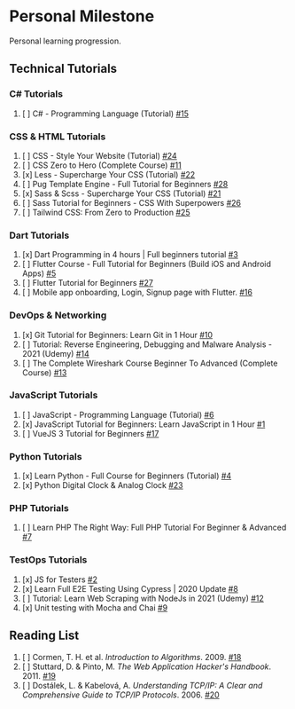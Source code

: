 # Personal Milestone

Personal learning progression.

## Technical Tutorials

### **C# Tutorials**

1. [ ] C# - Programming Language (Tutorial) [#15](https://github.com/SyafiqHadzir/Personal-Milestone/issues/15)

### **CSS & HTML Tutorials**

1. [ ] CSS - Style Your Website (Tutorial) [#24](https://github.com/SyafiqHadzir/Personal-Milestone/issues/24)
2. [ ] CSS Zero to Hero (Complete Course) [#11](https://github.com/SyafiqHadzir/Personal-Milestone/issues/11)
3. [x] Less - Supercharge Your CSS (Tutorial) [#22](https://github.com/SyafiqHadzir/Personal-Milestone/issues/22)
4. [ ] Pug Template Engine - Full Tutorial for Beginners [#28](https://github.com/SyafiqHadzir/Personal-Milestone/issues/28)
5. [x] Sass & Scss - Supercharge Your CSS (Tutorial) [#21](https://github.com/SyafiqHadzir/Personal-Milestone/issues/21)
6. [ ] Sass Tutorial for Beginners - CSS With Superpowers [#26](https://github.com/SyafiqHadzir/Personal-Milestone/issues/26)
7. [ ] Tailwind CSS: From Zero to Production [#25](https://github.com/SyafiqHadzir/Personal-Milestone/issues/25)

### **Dart Tutorials**

1. [x] Dart Programming in 4 hours | Full beginners tutorial [#3](https://github.com/SyafiqHadzir/Personal-Milestone/issues/3)
2. [ ] Flutter Course - Full Tutorial for Beginners (Build iOS and Android Apps) [#5](https://github.com/SyafiqHadzir/Personal-Milestone/issues/5)
3. [ ] Flutter Tutorial for Beginners [#27](https://github.com/SyafiqHadzir/Personal-Milestone/issues/27)
4. [ ] Mobile app onboarding, Login, Signup page with Flutter. [#16](https://github.com/SyafiqHadzir/Personal-Milestone/issues/16)

### **DevOps & Networking**

1. [x] Git Tutorial for Beginners: Learn Git in 1 Hour [#10](https://github.com/SyafiqHadzir/Personal-Milestone/issues/10)
2. [ ] Tutorial: Reverse Engineering, Debugging and Malware Analysis - 2021 (Udemy) [#14](https://github.com/SyafiqHadzir/Personal-Milestone/issues/14)
3. [ ] The Complete Wireshark Course Beginner To Advanced (Complete Course) [#13](https://github.com/SyafiqHadzir/Personal-Milestone/issues/13)

### **JavaScript Tutorials**

1. [ ] JavaScript - Programming Language (Tutorial) [#6](https://github.com/SyafiqHadzir/Personal-Milestone/issues/6)
2. [x] JavaScript Tutorial for Beginners: Learn JavaScript in 1 Hour [#1](https://github.com/SyafiqHadzir/Personal-Milestone/issues/1)
3. [ ] VueJS 3 Tutorial for Beginners [#17](https://github.com/SyafiqHadzir/Personal-Milestone/issues/17)

### **Python Tutorials**

1. [x] Learn Python - Full Course for Beginners (Tutorial) [#4](https://github.com/SyafiqHadzir/Personal-Milestone/issues/4)
2. [x] Python Digital Clock & Analog Clock [#23](https://github.com/SyafiqHadzir/Personal-Milestone/issues/23)

### **PHP Tutorials**

1. [ ] Learn PHP The Right Way: Full PHP Tutorial For Beginner & Advanced [#7](https://github.com/SyafiqHadzir/Personal-Milestone/issues/7)

### **TestOps Tutorials**

1. [x] JS for Testers [#2](https://github.com/SyafiqHadzir/Personal-Milestone/issues/2)
2. [x] Learn Full E2E Testing Using Cypress | 2020 Update [#8](https://github.com/SyafiqHadzir/Personal-Milestone/issues/8)
3. [ ] Tutorial: Learn Web Scraping with NodeJs in 2021 (Udemy) [#12](https://github.com/SyafiqHadzir/Personal-Milestone/issues/12)
4. [x] Unit testing with Mocha and Chai [#9](https://github.com/SyafiqHadzir/Personal-Milestone/issues/9)

## Reading List

1. [ ] Cormen, T. H. et al. _Introduction to Algorithms_. 2009. [#18](https://github.com/SyafiqHadzir/Personal-Milestone/issues/18)
2. [ ] Stuttard, D. & Pinto, M. _The Web Application Hacker's Handbook_. 2011. [#19](https://github.com/SyafiqHadzir/Personal-Milestone/issues/19)
3. [ ] Dostálek, L. & Kabelová, A. _Understanding TCP/IP: A Clear and Comprehensive Guide to TCP/IP Protocols_. 2006. [#20](https://github.com/SyafiqHadzir/Personal-Milestone/issues/20)
